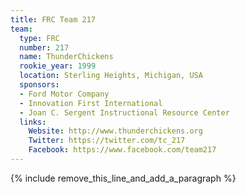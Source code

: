 ```yaml
---
title: FRC Team 217
team:
  type: FRC
  number: 217
  name: ThunderChickens
  rookie_year: 1999
  location: Sterling Heights, Michigan, USA
  sponsors:
  - Ford Motor Company
  - Innovation First International
  - Joan C. Sergent Instructional Resource Center
  links:
    Website: http://www.thunderchickens.org
    Twitter: https://twitter.com/tc_217
    Facebook: https://www.facebook.com/team217
---
```


{% include remove_this_line_and_add_a_paragraph %}